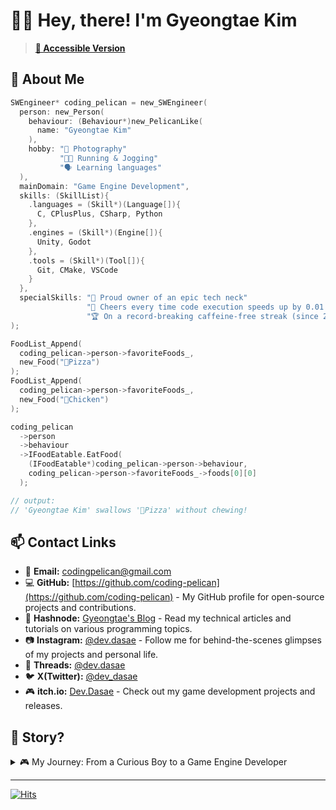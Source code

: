# 👋🏻 Hey, there! I'm Gyeongtae Kim

<!--
[Accessible Version for Users with Accessibility Needs]
-->
> **[🔗 Accessible Version](./README.a11y.md)**

## 💬 About Me

```c
SWEngineer* coding_pelican = new_SWEngineer(
  person: new_Person(
    behaviour: (Behaviour*)new_PelicanLike(
      name: "Gyeongtae Kim"
    ),
    hobby: "📸 Photography"
           "🏃🏻 Running & Jogging"
           "🗣️ Learning languages"
  ),
  mainDomain: "Game Engine Development",
  skills: (SkillList){
    .languages = (Skill*)(Language[]){
      C, CPlusPlus, CSharp, Python
    },
    .engines = (Skill*)(Engine[]){
      Unity, Godot
    },
    .tools = (Skill*)(Tool[]){
      Git, CMake, VSCode
    }
  },
  specialSkills: "🐢 Proud owner of an epic tech neck"
                 "🦖 Cheers every time code execution speeds up by 0.01 seconds"
                 "🏆 On a record-breaking caffeine-free streak (since 2022-09-05)"
);

FoodList_Append(
  coding_pelican->person->favoriteFoods_,
  new_Food("🍕Pizza")
);
FoodList_Append(
  coding_pelican->person->favoriteFoods_,
  new_Food("🐔Chicken")
);

coding_pelican
  ->person
  ->behaviour
  ->IFoodEatable.EatFood(
    (IFoodEatable*)coding_pelican->person->behaviour,
    coding_pelican->person->favoriteFoods_->foods[0][0]
  );

// output:
// 'Gyeongtae Kim' swallows '🍕Pizza' without chewing!
```

## 📫 Contact Links

- 📧 **Email:** <codingpelican@gmail.com>
- 💻 **GitHub:** [https://github.com/coding-pelican](https://github.com/coding-pelican) - My GitHub profile for open-source projects and contributions.
- 📝 **Hashnode:** [Gyeongtae's Blog](https://dasae.hashnode.dev/) - Read my technical articles and tutorials on various programming topics.
- 📷 **Instagram:** [@dev.dasae](https://www.instagram.com/dev.dasae) - Follow me for behind-the-scenes glimpses of my projects and personal life.
- 💬 **Threads:** [@dev.dasae](https://www.threads.net/@dev.dasae)
- 🐦 **X(Twitter):** [@dev_dasae](https://x.com/dev_dasae)
- 🎮 **itch.io:** [Dev.Dasae](https://coding-pelican.itch.io/) - Check out my game development projects and releases.

## 📖 Story?

<details>
<summary> 🎮 My Journey: From a Curious Boy to a Game Engine Developer</summary>

### 👦 Once Upon a Time...

There was a young boy with unusual hobbies: DOS game emulation and game localization. He was quite the oddball, though he didn't realize it at the time.

One day, curiosity struck him. Instead of developing games within a game development environment, he wondered what it would be like to develop games in the real world.

His best friend encouraged him, "Just give it a try!"
"Why not! Let's do it!" he replied. He stumbled upon a Java-based block-coding app and began his journey into game development.

That young boy, once filled with dreams, is now an engineer who develops his own game engines.

What happened in between? Keep reading to find out!

### From "I'll Make Everything Myself!😆"

> "Who needs a game engine to create a fun game?
> I can create fun games even without a game engine!"
> — The past me

This statement isn't entirely wrong.
The boy disliked dependencies and wanted to build everything from himself.

He actually made a pretty fun game, his first project titled 'We are Going'.

It was fun but full of issues, as you'd expect from a first project:

- 🐌 "A text adventure game dropping to 16 FPS?"
- 🌪️ "The UI elements are flying around!"
- 🤷‍♂️ "All the play story logs are gone!"

### To "I'll Create to Understand Better🤔"
<-- ### To "I'll Create What I Needed to Better Understand🤔" -->

> "What I cannot create, I do not understand."
> — Richard Feynman

Overwhelmed by bug reports and the worst performance issues across multiple projects, he realized he needed a solid foundation and systematic approach to create stable, high-performance games that could bring his ideas to life.

- He learned half of C (it was harder and less fun than Java).
- Developed simple mini-games (a top-down shooter and a Super Hexagon clone) with Godot.
- Learned C# and Unity.

Feeling stagnant in his learning, he ventured into non-game domains, exploring various languages and frameworks to expand his knowledge.

He faced a common challenge: lack of foundational knowledge, leaving many concepts unclear.

- He delved into algorithms and data structures.
- Studied C++ and participated in informatics Olympiads and various programming competitions.
- Sought to understand computers and paradigms, grasping about memory management and diving into fundamentals of CS, English, discrete mathematics, and programming.

By connecting these dots and revisiting C, the scattered puzzle pieces finally fell into place.

True understanding.
He realized that by directly working with concepts and building things himself, he could gain insights and integrate background knowledge more effectively.

He began to enjoy developing high-quality software more than just high-performance games.

Through numerous collaborations and freelance work, delivering quality softwares to clients became a source of joy, extending beyond just his own games and projects.

### 💻 Technical Perspective

While my main domain remains game development, my approach has evolved.
I still want to create great game software.
Often, this involves using existing game engines,
which led me to build my own.

Understanding the "black box" of game engines is,
I believe, The path to creating great software.

</details>

---

[![Hits](https://hits.seeyoufarm.com/api/count/incr/badge.svg?url=https%3A%2F%2Fgithub.com%2Fcoding-pelican)](https://github.com/coding-pelican)
